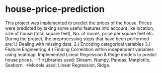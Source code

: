 # house-price-prediction
This project was implemented to predict the prices of the house. Prices were predicted by taking some useful features into account like location, size of house (total square feet), No. of rooms, price per square feet etc. During the project, the preprocessing steps that have been performed are:1.) Dealing with missing data. 2.) Encoding categorical variables 3.) Feature Engineering 4.) Finding Correlation within independent variables using heatmap. Implemented Linear Regression &amp; Ridge models to predict house prices. --?->Libraries used: Sklearn, Numpy, Pandas, Matplotlib, Seaborn. 
->Models used: Linear Regression, Ridge.

